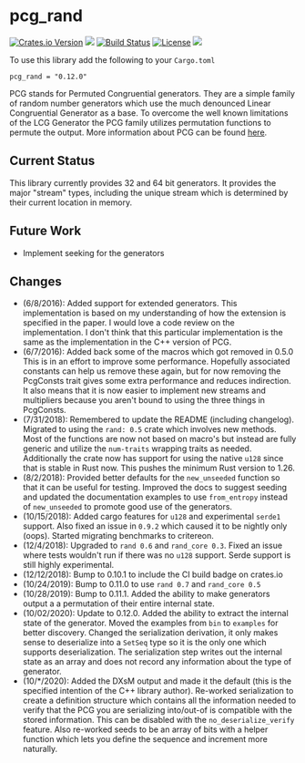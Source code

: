 pcg_rand
========

[![Crates.io Version](https://img.shields.io/crates/v/pcg_rand.svg)](https://crates.io/crates/pcg_rand)
[![](https://docs.rs/pcg_rand/badge.svg)](https://docs.rs/pcg_rand/)
[![Build Status](https://travis-ci.com/robojeb/pcg_rand.svg?branch=master)](https://travis-ci.com/robojeb/pcg_rand)
[![License](https://img.shields.io/crates/l/pcg_rand.svg)](https://github.com/robojeb/pcg_rand/blob/master/LICENSE)
[![](https://img.shields.io/badge/rust-1.32%2B-blue.svg)](https://github.com/robojeb/pcg_rand)

To use this library add the following to your `Cargo.toml`

```
pcg_rand = "0.12.0"
```

PCG stands for Permuted Congruential generators. They are a simple family of
random number generators which use the much denounced Linear Congruential
Generator as a base. To overcome the well known limitations of the LCG Generator
the PCG family utilizes permutation functions to permute the output. More
information about PCG can be found [here](http://pcg-random.org).

Current Status
--------------
This library currently provides 32 and 64 bit generators. 
It provides the major "stream" types, including the unique stream which is determined
by their current location in memory. 

Future Work
-----------

* Implement seeking for the generators

Changes
-------
 * (6/8/2016): Added support for extended generators. This implementation
 is based on my understanding of how the extension is specified in the paper. 
 I would love a code review on the implementation. I don't think that this 
 particular implementation is the same as the implementation in the C++ version
 of PCG.
 * (6/7/2016): Added back some of the macros which got removed in 0.5.0
 This is in an effort to improve some performance. Hopefully associated constants
 can help us remove these again, but for now removing the PcgConsts trait gives
 some extra performance and reduces indirection. It also means that it is now
 easier to implement new streams and multipliers because you aren't bound
 to using the three things in PcgConsts.
 * (7/31/2018): Remembered to update the README (including changelog). Migrated
 to using the `rand: 0.5` crate which involves new methods. Most of the functions
 are now not based on macro's but instead are fully generic and utilize the 
 `num-traits` wrapping traits as needed. Additionally the crate now has support
 for using the native `u128` since that is stable in Rust now. This pushes the 
 minimum Rust version to 1.26. 
 * (8/2/2018): Provided better defaults for the `new_unseeded` function so that
 it can be useful for testing. Improved the docs to suggest seeding and updated
 the documentation examples to use `from_entropy` instead of `new_unseeded` to 
 promote good use of the generators. 
* (10/15/2018): Added cargo features for `u128` and experimental `serde1` 
 support. Also fixed an issue in `0.9.2` which caused it to be nightly only 
 (oops). Started migrating benchmarks to critereon. 
* (12/4/2018): Upgraded to `rand 0.6` and `rand_core 0.3`. Fixed an issue where 
 tests wouldn't run if there was no `u128` support. Serde support is still 
 highly experimental. 
* (12/12/2018): Bump to 0.10.1 to include the CI build badge on crates.io
* (10/24/2019): Bump to 0.11.0 to use `rand 0.7` and `rand_core 0.5`
* (10/28/2019): Bump to 0.11.1. Added the ability to make generators output a 
 a permutation of their entire internal state. 
* (10/02/2020): Update to 0.12.0. Added the ability to extract the internal 
 state of the generator. Moved the examples from `bin` to `examples` for 
 better discovery. Changed the serialization derivation, it only makes sense 
 to deserialize into a `SetSeq` type so it is the only one which supports
 deserialization. The serialization step writes out the internal state as
 an array and does not record any information about the type of generator. 
 * (10/*/2020): Added the DXsM output and made it the default (this is the 
 specified intention of the C++ library author). Re-worked serialization to 
 create a definition structure which contains all the information needed to
 verify that the PCG you are serializing into/out-of is compatible with the 
 stored information. This can be disabled with the `no_deserialize_verify` 
 feature. Also re-worked seeds to be an array of bits with a helper function
 which lets you define the sequence and increment more naturally. 